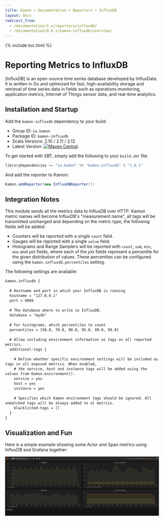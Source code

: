 ```yaml
---
title: Kamon > Documentation > Reporters > InfluxDB
layout: docs
redirect_from:
  - /documentation/1.x/reporters/influxdb/
  - /documentation/0.6.x/kamon-influxdb/overview/
---
```


{% include toc.html %}

Reporting Metrics to InfluxDB
===================

[InfluxDB] is an open-source time series database developed by InfluxData. It is written in Go and optimized for fast,
high-availability storage and retrieval of time series data in fields such as operations monitoring, application metrics,
Internet of Things sensor data, and real-time analytics.


## Installation and Startup

Add the `kamon-influxdb` dependency to your build:
  - Group ID: `io.kamon`
  - Package ID: `kamon-influxdb`
  - Scala Versions: 2.10 / 2.11 / 2.12
  - Latest Version: [![Maven Central](https://maven-badges.herokuapp.com/maven-central/io.kamon/kamon-influxdb_2.11/badge.svg)](https://maven-badges.herokuapp.com/maven-central/io.kamon/kamon-influxdb_2.11).


To get started with SBT, simply add the following to your `build.sbt` file:

```scala
libraryDependencies += "io.kamon" %% "kamon-influxdb" % "1.0.1"
```

And add the reporter to Kamon:

```scala
Kamon.addReporter(new InfluxDBReporter())
```

## Integration Notes

This module sends all the metrics data to InfluxDB over HTTP. Kamon metric names will become InfluxDB's "measurement name",
all tags will be transmitted unchanged and depending on the metric type, the following fields will be added:
  - Counters will be reported with a single `count` field.
  - Gauges will be reported with a single `value` field.
  - Histograms and Range Samplers will be reported with `count`, `sum`, `min`, `max` and `pXX` fields, where each of the
    `pXX` fields represent a percentile for the given distribution of values. These percentiles can be configured using
    the `kamon.influxdb.percentiles` setting.

The following settings are available:

```typesafeconfig
kamon.influxdb {

  # Hostname and port in which your InfluxDB is running
  hostname = "127.0.0.1"
  port = 8086

  # The database where to write in InfluxDB.
  database = "mydb"

  # For histograms, which percentiles to count
  percentiles = [50.0, 70.0, 90.0, 95.0, 99.0, 99.9]

  # Allow including environment information as tags on all reported metrics.
  additional-tags {

    # Define whether specific environment settings will be included as tags in all exposed metrics. When enabled,
    # the service, host and instance tags will be added using the values from Kamon.environment().
    service = yes
    host = yes
    instance = yes

    # Specifies which Kamon environment tags should be ignored. All unmatched tags will be always added to al metrics.
    blacklisted-tags = []
  }
}

```


Visualization and Fun
---------------------

Here is a simple example showing some Actor and Span metrics using InfluxDB and Grafana together:

<img class="img-fluid my-4" src="/assets/img/influxdb-dashboard.png">

[Datadog]: http://www.datadoghq.com/
[get started]: /docs/latest/guides/getting-started/
